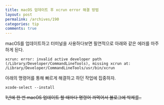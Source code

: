 ```yaml
---
title: macOS 업데이트 후 xcrun error 해결 방법
layout: post
permalink: /archives/190
categories: tip
comments: true
---
```


macOS를 업데이트하고 터미널을 사용하다보면 필연적으로 아래와 같은 에러를 마주하게 된다.

```
xcrun: error: invalid active developer path (/Library/Developer/CommandLineTools), missing xcrun at: /Library/Developer/CommandLineTools/usr/bin/xcrun
```

아래의 명령어를 통해 빠르게 해결하고 하던 작업에 집중하자.

```
xcode-select --install
```

~~1년에 한 번 macOS 업데이트 할 때마다 명령어 까먹어서 블로그에 박제를..~~
